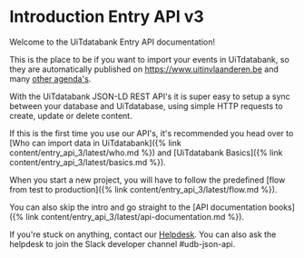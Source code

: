 ---
---

# Introduction Entry API v3

Welcome to the UiTdatabank Entry API documentation!

This is the place to be if you want to import your events in UiTdatabank, so they are automatically published on https://www.uitinvlaanderen.be and many [other agenda's](https://www.publiq.be/nl/publicatiekanalen).

With the UiTdatabank JSON-LD REST API's it is super easy to setup a sync between your database and UiTdatabase, using simple HTTP requests to create, update or delete content.

If this is the first time you use our API's, it's recommended you head over to [Who can import data in UiTdatabank]({% link content/entry_api_3/latest/who.md %}) and [UiTdatabank Basics]({% link content/entry_api_3/latest/basics.md %}).

When you start a new project, you will have to follow the predefined [flow from test to production]({% link content/entry_api_3/latest/flow.md %}).

You can also skip the intro and go straight to the [API documentation books]({% link content/entry_api_3/latest/api-documentation.md %}).

If you're stuck on anything, contact our [Helpdesk](mailto:vragen@uitdatabank.be). You can also ask the helpdesk to join the Slack developer channel #udb-json-api.
